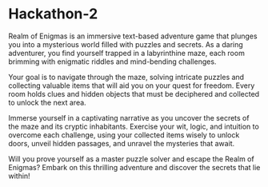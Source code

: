 # Hackathon-2
Realm of Enigmas is an immersive text-based adventure game that plunges you into a mysterious world filled with puzzles and secrets. As a daring adventurer, you find yourself trapped in a labyrinthine maze, each room brimming with enigmatic riddles and mind-bending challenges.

Your goal is to navigate through the maze, solving intricate puzzles and collecting valuable items that will aid you on your quest for freedom. Every room holds clues and hidden objects that must be deciphered and collected to unlock the next area.

Immerse yourself in a captivating narrative as you uncover the secrets of the maze and its cryptic inhabitants. Exercise your wit, logic, and intuition to overcome each challenge, using your collected items wisely to unlock doors, unveil hidden passages, and unravel the mysteries that await.

Will you prove yourself as a master puzzle solver and escape the Realm of Enigmas? Embark on this thrilling adventure and discover the secrets that lie within!
